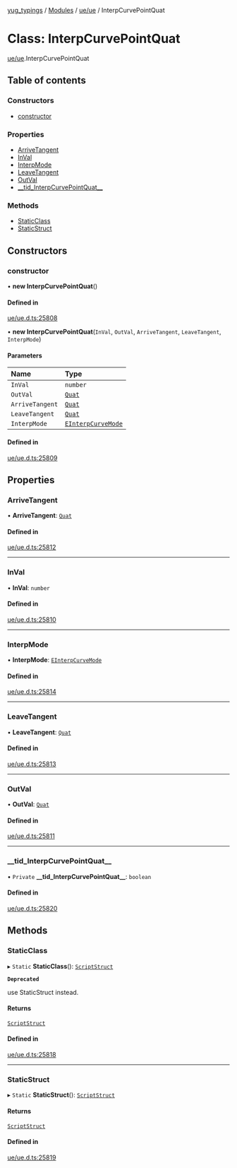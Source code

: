 [yug_typings](../README.md) / [Modules](../modules.md) / [ue/ue](../modules/ue_ue.md) / InterpCurvePointQuat

# Class: InterpCurvePointQuat

[ue/ue](../modules/ue_ue.md).InterpCurvePointQuat

## Table of contents

### Constructors

- [constructor](ue_ue.InterpCurvePointQuat.md#constructor)

### Properties

- [ArriveTangent](ue_ue.InterpCurvePointQuat.md#arrivetangent)
- [InVal](ue_ue.InterpCurvePointQuat.md#inval)
- [InterpMode](ue_ue.InterpCurvePointQuat.md#interpmode)
- [LeaveTangent](ue_ue.InterpCurvePointQuat.md#leavetangent)
- [OutVal](ue_ue.InterpCurvePointQuat.md#outval)
- [\_\_tid\_InterpCurvePointQuat\_\_](ue_ue.InterpCurvePointQuat.md#__tid_interpcurvepointquat__)

### Methods

- [StaticClass](ue_ue.InterpCurvePointQuat.md#staticclass)
- [StaticStruct](ue_ue.InterpCurvePointQuat.md#staticstruct)

## Constructors

### constructor

• **new InterpCurvePointQuat**()

#### Defined in

[ue/ue.d.ts:25808](https://github.com/YugMetaverse/yug_typings/blob/b7d9b19/ue/ue.d.ts#L25808)

• **new InterpCurvePointQuat**(`InVal`, `OutVal`, `ArriveTangent`, `LeaveTangent`, `InterpMode`)

#### Parameters

| Name | Type |
| :------ | :------ |
| `InVal` | `number` |
| `OutVal` | [`Quat`](ue_ue_s.Quat.md) |
| `ArriveTangent` | [`Quat`](ue_ue_s.Quat.md) |
| `LeaveTangent` | [`Quat`](ue_ue_s.Quat.md) |
| `InterpMode` | [`EInterpCurveMode`](../enums/ue_ue.EInterpCurveMode.md) |

#### Defined in

[ue/ue.d.ts:25809](https://github.com/YugMetaverse/yug_typings/blob/b7d9b19/ue/ue.d.ts#L25809)

## Properties

### ArriveTangent

• **ArriveTangent**: [`Quat`](ue_ue_s.Quat.md)

#### Defined in

[ue/ue.d.ts:25812](https://github.com/YugMetaverse/yug_typings/blob/b7d9b19/ue/ue.d.ts#L25812)

___

### InVal

• **InVal**: `number`

#### Defined in

[ue/ue.d.ts:25810](https://github.com/YugMetaverse/yug_typings/blob/b7d9b19/ue/ue.d.ts#L25810)

___

### InterpMode

• **InterpMode**: [`EInterpCurveMode`](../enums/ue_ue.EInterpCurveMode.md)

#### Defined in

[ue/ue.d.ts:25814](https://github.com/YugMetaverse/yug_typings/blob/b7d9b19/ue/ue.d.ts#L25814)

___

### LeaveTangent

• **LeaveTangent**: [`Quat`](ue_ue_s.Quat.md)

#### Defined in

[ue/ue.d.ts:25813](https://github.com/YugMetaverse/yug_typings/blob/b7d9b19/ue/ue.d.ts#L25813)

___

### OutVal

• **OutVal**: [`Quat`](ue_ue_s.Quat.md)

#### Defined in

[ue/ue.d.ts:25811](https://github.com/YugMetaverse/yug_typings/blob/b7d9b19/ue/ue.d.ts#L25811)

___

### \_\_tid\_InterpCurvePointQuat\_\_

• `Private` **\_\_tid\_InterpCurvePointQuat\_\_**: `boolean`

#### Defined in

[ue/ue.d.ts:25820](https://github.com/YugMetaverse/yug_typings/blob/b7d9b19/ue/ue.d.ts#L25820)

## Methods

### StaticClass

▸ `Static` **StaticClass**(): [`ScriptStruct`](ue_ue.ScriptStruct.md)

**`Deprecated`**

use StaticStruct instead.

#### Returns

[`ScriptStruct`](ue_ue.ScriptStruct.md)

#### Defined in

[ue/ue.d.ts:25818](https://github.com/YugMetaverse/yug_typings/blob/b7d9b19/ue/ue.d.ts#L25818)

___

### StaticStruct

▸ `Static` **StaticStruct**(): [`ScriptStruct`](ue_ue.ScriptStruct.md)

#### Returns

[`ScriptStruct`](ue_ue.ScriptStruct.md)

#### Defined in

[ue/ue.d.ts:25819](https://github.com/YugMetaverse/yug_typings/blob/b7d9b19/ue/ue.d.ts#L25819)
